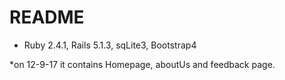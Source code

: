 # README

* Ruby 2.4.1, Rails 5.1.3, sqLite3, Bootstrap4


*on 12-9-17
it contains Homepage, aboutUs and feedback page.
